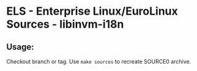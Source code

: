 # ELS - Enterprise Linux/EuroLinux Sources - libinvm-i18n
 
## Usage:
  Checkout branch or tag. Use `make sources` to recreate  SOURCE0 archive.
